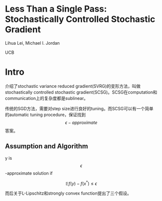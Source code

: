# Less Than a Single Pass: Stochastically Controlled Stochastic Gradient

Lihua Lei, Michael I. Jordan

UCB

# Intro

介绍了stochastic variance reduced gradient(SVRG)的变形方法，叫做stochastically controlled stochastic gradient(SCSG)。SCSG在computation和communication上的复杂度都是sublinear。

传统的SGD方法，需要对step size进行良好的tuning。而SCSG可以有一个简单的automatic tuning procedure，保证找到$$\epsilon-approximate$$ 答案。

## Assumption and Algorithm

y is $$\epsilon$$-approximate solution if

$$ \mathbb{E} f(y) - f(x^*) \le \epsilon $$

而后关于L-Lipschitz和strongly convex function提出了三个假设。

